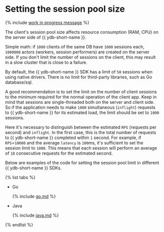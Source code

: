 # Setting the session pool size

{% include [work in progress message](../_includes/addition.md) %}

The client's session pool size affects resource consumption (RAM, CPU) on the server side of {{ ydb-short-name }}.

Simple math: if `1000` clients of the same DB have `1000` sessions each, `1000000` actors (workers, session performers) are created on the server side. If you don't limit the number of sessions on the client, this may result in a slow cluster that is close to a failure.

By default, the {{ ydb-short-name }} SDK has a limit of `50` sessions when using native drivers. There is no limit for third-party libraries, such as Go database/sql.

A good recommendation is to set the limit on the number of client sessions to the minimum required for the normal operation of the client app. Keep in mind that sessions are single-threaded both on the server and client side. So if the application needs to make `1000` simultaneous (`inflight`) requests to {{ ydb-short-name }} for its estimated load, the limit should be set to `1000` sessions.

Here it's necessary to distinguish between the estimated `RPS` (requests per second) and `inflight`. In the first case, this is the total number of requests to {{ ydb-short-name }} completed within `1` second. For example, if `RPS`=`10000` and the average `latency` is `100`ms, it's sufficient to set the session limit to `1000`. This means that each session will perform an average of `10` consecutive requests for the estimated second.

Below are examples of the code for setting the session pool limit in different {{ ydb-short-name }} SDKs.

{% list tabs %}

- Go

  {% include [go.md](_includes/go.md) %}

- Java

  {% include [java.md](_includes/java.md) %}

{% endlist %}

